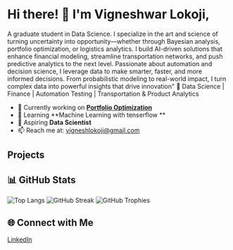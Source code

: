 # Hi there! 👋 I'm Vigneshwar Lokoji, 
A graduate student in Data Science. I specialize in the art and science of turning uncertainty into opportunity—whether through Bayesian analysis, portfolio optimization, or logistics analytics. I build AI-driven solutions that enhance financial modeling, streamline transportation networks, and push predictive analytics to the next level. Passionate about automation and decision science, I leverage data to make smarter, faster, and more informed decisions. From probabilistic modeling to real-world impact, I turn complex data into powerful insights that drive innovation"
🚀 Data Science | Finance | Automation Testing | Transportation & Product Analytics


- 🔭 Currently working on **[Portfolio Optimization](your_project_link)**
- 🌱 Learning **Machine Learning with tenserflow **
- 💼 Aspiring **Data Scientist**
- 📫 Reach me at: vigneshlokoji@gmail.com

## Projects


## 📊 GitHub Stats
![Top Langs](https://github-readme-stats.vercel.app/api/top-langs/?username=yourusername&layout=compact)
![GitHub Streak](https://github-readme-streak-stats.herokuapp.com/?user=yourusername&theme=dark)
![GitHub Trophies](https://github-profile-trophy.vercel.app/?username=yourusername&theme=darkhub)






## 🌐 Connect with Me
[LinkedIn](https://www.linkedin.com/in/vigneshwar-lokoji/)
